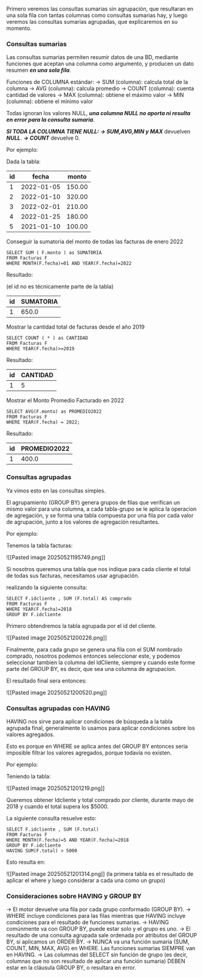 
Primero veremos las consultas sumarias sin agrupación, que resultaran en una sola fila con tantas columnas como consultas sumarias hay, y luego veremos las consultas sumarias agrupadas, que explicaremos en su momento.

### Consultas sumarias

Las consultas sumarias permiten resumir datos de una BD, mediante funciones que aceptan una columna como argumento, y producen un dato resumen ***en una sola fila***.

Funciones de COLUMNA estándar:
-> SUM (columna): calcula total de la columna
-> AVG (columna): calcula promedio
-> COUNT (columna): cuenta cantidad de valores
-> MAX (columna): obtiene el máximo valor
-> MIN (columna): obtiene el mínimo valor

Todas ignoran los valores NULL, ***una columna NULL no aporta ni resulta en error para la consulta sumaria***.

***SI TODA LA COLUMNA TIENE NULL: 
-> SUM,AVG,MIN y MAX*** devuelven ***NULL***. 
***-> COUNT*** devuelve 0.

Por ejemplo:

Dada la tabla:

| id  | fecha      | monto  |
| --- | ---------- | ------ |
| 1   | 2022-01-05 | 150.00 |
| 2   | 2022-01-10 | 320.00 |
| 3   | 2022-02-01 | 210.00 |
| 4   | 2022-01-25 | 180.00 |
| 5   | 2021-01-10 | 100.00 |

Conseguir la sumatoria del monto de todas las facturas de enero 2022

```
SELECT SUM ( F.monto ) as SUMATORIA
FROM Facturas F
WHERE MONTH(F.fecha)=01 AND YEAR(F.fecha)=2022
```

Resultado:

(el id no es técnicamente parte de la tabla)

| id  | SUMATORIA |
| --- | --------- |
| 1   | 650.0     |
Mostrar la cantidad total de facturas desde el año 2019

```
SELECT COUNT ( * ) as CANTIDAD
FROM Facturas F
WHERE YEAR(F.fecha)>=2019
```

Resultado:

| id  | CANTIDAD |
| --- | -------- |
| 1   | 5        |
Mostrar el Monto Promedio Facturado en 2022

```
SELECT AVG(F.monto) as PROMEDIO2022
FROM Facturas F
WHERE YEAR(F.fecha) = 2022;
```

Resultado:

| id  | PROMEDIO2022 |
| --- | ------------ |
| 1   | 400.0        |

### Consultas agrupadas 

Ya vimos esto en las consultas simples.

El agrupamiento (GROUP BY) genera grupos de filas que verifican un mismo valor para una columna, a cada tabla-grupo se le aplica la operacion de agregación, y se forma una tabla compuesta por una fila por cada valor de agrupación, junto a los valores de agregación resultantes.

Por ejemplo:

Tenemos la tabla facturas:

![[Pasted image 20250521195749.png]]

Si nosotros queremos una tabla que nos indique para cada cliente el total de todas sus facturas, necesitamos usar agrupación.

realizando la siguiente consulta:

```
SELECT F.idcliente , SUM (F.total) AS comprado
FROM Facturas F
WHERE YEAR(F.fecha)=2018
GROUP BY F.idcliente
```

Primero obtendremos la tabla agrupada por el id del cliente.

![[Pasted image 20250521200226.png]]

Finalmente, para cada grupo se genera una fila con el SUM nombrado comprado, nosotros podemos entonces seleccionar este, y podemos seleccionar tambien la columna del IdCliente, siempre y cuando este forme parte del GROUP BY, es decir, que sea una columna de agrupacion.

El resultado final sera entonces:

![[Pasted image 20250521200520.png]]

### Consultas agrupadas con HAVING

HAVING nos sirve para aplicar condiciones de búsqueda a la tabla agrupada final, generalmente lo usamos para aplicar condiciones sobre los valores agregados.

Esto es porque en WHERE se aplica antes del GROUP BY
entonces seria imposible filtrar los valores agregados, porque todavía no existen.

Por ejemplo:

Teniendo la tabla:

![[Pasted image 20250521201219.png]]

Queremos obtener Idcliente y total comprado por cliente, durante mayo de 2018 y cuando el total supera los $5000.

La siguiente consulta resuelve esto:

```
SELECT F.idcliente , SUM (F.total)
FROM Facturas F
WHERE MONTH(F.fecha)=5 AND YEAR(F.fecha)=2018
GROUP BY F.idcliente
HAVING SUM(F.total) > 5000
```

Esto resulta en:

![[Pasted image 20250521201314.png]]
(la primera tabla es el resultado de aplicar el where y luego considerar a cada una como un grupo)

### Consideraciones sobre HAVING y GROUP BY

-> El motor devuelve una fila por cada grupo conformado (GROUP BY).
-> WHERE incluye condiciones para las filas mientras que HAVING incluye condiciones para el resultado de funciones sumarias.
-> HAVING comúnmente va con GROUP BY, puede estar solo y el grupo es uno.
-> El resultado de una consulta agrupada sale ordenada por atributos del GROUP BY, si aplicamos un ORDER BY.
-> NUNCA va una función sumaria (SUM, COUNT, MIN, MAX, AVG) en WHERE. Las funciones sumarias SIEMPRE van en HAVING.
-> Las columnas del SELECT sin función de grupo (es decir, columnas que no son resultado de aplicar una función sumaria) DEBEN estar en la cláusula GROUP BY, o resultara en error.
